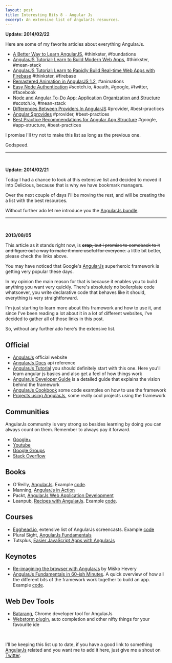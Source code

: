 ```yaml
---
layout: post
title: Interesting Bits 8 - Angular Js
excerpt: An extensive list of AngularJs resources.
---
```


**Update: 2014/02/22**

Here are some of my favorite articles about everything AngularJs.

- [A Better Way to Learn AngularJS](http://www.thinkster.io/angularjs/GtaQ0oMGIl/a-better-way-to-learn-angularjs), #thinkster, #foundations
- [AngularJS Tutorial: Learn to Build Modern Web Apps](http://www.thinkster.io/angularjs/GUIDJbpIie/angularjs-tutorial-learn-to-build-modern-web-apps), #thinkster, #mean-stack
- [AngularJS Tutorial: Learn to Rapidly Build Real-time Web Apps with Firebase](http://www.thinkster.io/angularjs/eHPCs7s87O/angularjs-tutorial-learn-to-rapidly-build-real-time-web-apps-with-firebase) #thinkster, #firebase
- [Remastered Animation in AngularJS 1.2](http://www.yearofmoo.com/2013/08/remastered-animation-in-angularjs-1-2.html), #animations
- [Easy Node Authentication](http://scotch.io/tutorials/javascript/easy-node-authentication-linking-all-accounts-together) #scotch.io, #oauth, #google, #twitter, #facebook
- [Node and Angular To-Do App: Application Organization and Structure](http://scotch.io/tutorials/javascript/node-and-angular-to-do-app-application-organization-and-structure) #scotch.io, #mean-stack
- [Differences Between Providers In AngularJS](http://blog.xebia.com/2013/09/01/differences-between-providers-in-angularjs/) #provider, #best-practices
- [Angular $provides](http://slides.wesalvaro.com/20121113/#/) #provider, #best-practices
- [Best Practice Recommendations for Angular App Structure](https://docs.google.com/document/d/1XXMvReO8-Awi1EZXAXS4PzDzdNvV6pGcuaF4Q9821Es/pub) #google, #app-structure, #best-practices 

I promise I'll try not to make this list as long as the previous one.

Godspeed.

- - -
<br>

**Update: 2014/02/21**

Today I had a chance to look at this extensive list and decided to moved it into Delicious, because that is why we have bookmark managers.

Over the next couple of days I'll be moving the rest, and will be creating the a list with the best resources.

Without further ado let me introduce you the [AngularJs bundle](https://delicious.com/rodolfocaldeira/tag_bundle/AngularJs).

- - -
<br>

<div class="msg msg--danger">
  <p><strong>2013/08/05</strong></p>
  <p>This article as it stands right now, is <del><strong>crap</strong>, but I promise to comeback to it and figure out a way to make it more useful for everyone.</del> a little bit better, please check the links above.</p>
</div>

You may have noticed that Google's [AngularJs](http://angularjs.org/) superheroic framework is getting very popular these days.

In my opinion the main reason for that is because it enables you to build anything you want very quickly. There's absolutely no boilerplate code whatsoever, you write declarative code that behaves like it should, everything is very straightforward.

I'm just starting to learn more about this framework and how to use it, and since I've been reading a lot about it in a lot of different websites, I've decided to gather all of those links in this post.

So, without any further ado here's the extensive list.




## Official 

- [AngularJs](http://angularjs.org/) official website
- [AngularJs Docs](http://docs.angularjs.org/) api reference
- [AngularJs Tutorial](http://docs.angularjs.org/tutorial/) you should definitely start with this one. Here you'll learn angular js basics and also get a feel of how things work
- [AngularJs Developer Guide](http://docs.angularjs.org/guide) is a detailed guide that explains the vision behind the framework
- [AngularJs Cookbook](http://docs.angularjs.org/cookbook/) some code examples on how to use the framework
- [Projects using AngularJs](https://github.com/angular/angular.js/wiki/Projects-using-AngularJs), some really cool projects using the framework





## Communities

AngularJs community is very strong so besides learning by doing you can always count on them. Remember to always pay it forward.

- [Google+](https://plus.google.com/+AngularJs/posts)
- [Youtube](http://www.youtube.com/user/angularjs)
- [Google Groups](https://groups.google.com/forum/?fromgroups#!forum/angular)
- [Stack Overflow](http://stackoverflow.com/questions/tagged/angularjs)





## Books

- O'Reilly, [AngularJs](http://shop.oreilly.com/product/0636920028055.do). Example [code](https://github.com/shyamseshadri/angularjs-book).
- Manning, [AngularJs in Action](http://www.manning.com/bford/)
- Packt, [AngularJs Web Application Development](http://www.packtpub.com/angularjs-web-application-development/book)
- Leanpub, [Recipes with AngularJs](https://leanpub.com/recipes-with-angular-js). Example [code](https://github.com/fdietz/recipes-with-angular-js-examples).





## Courses

- [Egghead.io](http://www.egghead.io/), extensive list of AngularJs screencasts. Example [code](https://github.com/msfrisbie/egghead-angularjs)
- Plural Sight, [AngularJs Fundamentals](http://www.pluralsight.com/training/Courses/TableOfContents/angularjs-fundamentals)
- Tutsplus, [Easier JavaScript Apps with AngularJs](https://tutsplus.com/course/easier-js-apps-with-angular/)






## Keynotes

- [Re-imagining the browser with AngularJs](http://www.youtube.com/watch?v=ersEb9vTX3Y) by Miško Hevery
- [AngularJs Fundamentals in 60-ish Minutes](http://weblogs.asp.net/dwahlin/archive/2013/04/12/video-tutorial-angularjs-fundamentals-in-60-ish-minutes.aspx). A quick overview of how all the different bits of the framework work together to build an app. Example [code](http://tinyurl.com/AngularJsDemos).





## Web Dev Tools

- [Batarang](https://github.com/angular/angularjs-batarang), Chrome developer tool for AngularJs
- [Webstorm plugin](http://plugins.jetbrains.com/plugin?pr=idea&pluginId=6971), auto completion and other nifty things for your favourite ide


<br>


I'll be keeping this list up to date, if you have a good link to something [AngularJs](http://angularjs.org/) related and you want me to add it here, just give me a shout on [Twitter](twitter.com/rodolfocaldeira).
